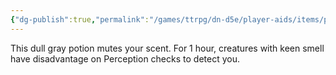 ```yaml
---
{"dg-publish":true,"permalink":"/games/ttrpg/dn-d5e/player-aids/items/potions/potion-of-diminished-scent/","tags":["TTRPG/DND/5e"],"noteIcon":""}
---
```



This dull gray potion mutes your scent. For 1 hour, creatures with keen smell have disadvantage on Perception checks to detect you.
